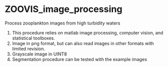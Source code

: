 # ZOOVIS_image_processing
Process zooplankton images from high turbidity waters
1. This procedure relies on matlab image processing, computer vision, and statistical toolboxes.
2. Image in png format, but can also read images in other formats with limited revision.
2. Grayscale image in UINT8
3. Segmentation procedure can be tested with the example images
